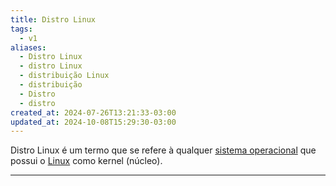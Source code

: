 ```yaml
---
title: Distro Linux
tags:
  - v1
aliases:
  - Distro Linux
  - distro Linux
  - distribuição Linux
  - distribuição
  - Distro
  - distro
created_at: 2024-07-26T13:21:33-03:00
updated_at: 2024-10-08T15:29:30-03:00
---
```


Distro Linux é um termo que se refere à qualquer [sistema operacional](../../../../sementes/2024/07/07/Sistema_Operacional.md) que possui o [Linux](../../../../sementes/2024/07/08/Linux.md) como kernel (núcleo).

---